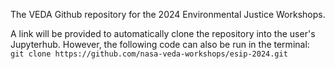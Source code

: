 The VEDA Github repository for the 2024 Environmental Justice Workshops.

A link will be provided to automatically clone the repository into the user's Jupyterhub. However, the following code can also be run in the terminal:
`git clone https://github.com/nasa-veda-workshops/esip-2024.git` 
 
 
